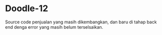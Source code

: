 # Doodle-12
Source code penjualan yang masih dikembangkan, dan baru di tahap back end denga error yang masih belum terselsaikan.
